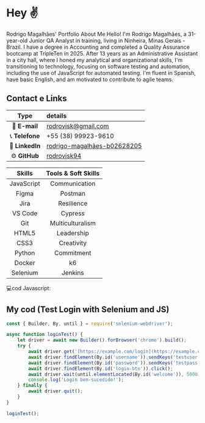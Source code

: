 # Hey ✌

Rodrigo Magalhães' Portfolio
About Me
Hello! I'm Rodrigo Magalhães, a 31-year-old Junior QA Analyst in training, living in Ninheira, Minas Gerais - Brazil.
I have a degree in Accounting and completed a Quality Assurance bootcamp at TripleTen in 2025. After 13 years
as an Administrative Assistant in a city hall, where I honed my analytical and organizational skills, I'm transitioning
to technology, focusing on software testing and automation, including the use of JavaScript for automated testing.
I'm fluent in Spanish, have basic English, and am motivated to contribute to agile teams.

## Contact e Links

| Type | details |
| :---: | :--- |
| 📧 **E-mail** | rodrovisk@gmail.com |
| 📞 **Telefone** | +55 (38) 99923-9610 |
| 🔗 **LinkedIn** | [rodrigo-magalhães-b02628205](https://www.linkedin.com/in/rodrigo-magalhães-b02628205) |
| ⚙️ **GitHub** | [rodrovisk94](https://github.com/rodrovisk94) |

| Skills | Tools & Soft Skills |
| :---: | :---: |
| JavaScript | Communication |
| Figma | Postman |
| Jira | Resilience |
| VS Code | Cypress |
| Git | Multiculturalism |
| HTML5 | Leadership |
| CSS3 | Creativity |
| Python | Commitment |
| Docker | k6 |
| Selenium | Jenkins |

 💻cod Javascript:

## My cod (Test Login with Selenium and JS)

```javascript
const { Builder, By, until } = require('selenium-webdriver');

async function loginTest() {
    let driver = await new Builder().forBrowser('chrome').build();
    try {
        await driver.get('[https://example.com/login](https://example.com/login)');
        await driver.findElement(By.id('username')).sendKeys('testuser');
        await driver.findElement(By.id('password')).sendKeys('testpass');
        await driver.findElement(By.id('login-btn')).click();
        await driver.wait(until.elementLocated(By.id('welcome')), 5000);
        console.log('Login bem-sucedido!');
    } finally {
        await driver.quit();
    }
}

loginTest();
     
